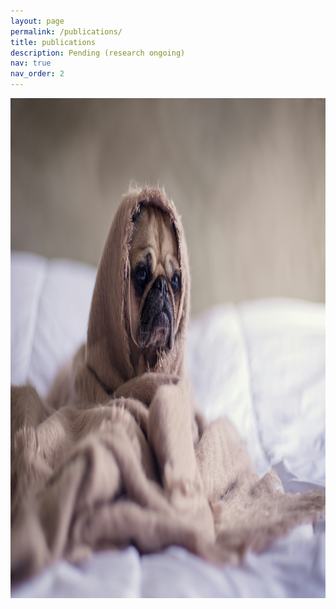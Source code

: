 ```yaml
---
layout: page
permalink: /publications/
title: publications
description: Pending (research ongoing)
nav: true
nav_order: 2
---
```


<!-- _pages/publications.md -->

<p align = "center">
  <img src = "/assets/img/sad_puppy.jpg" width = "800" height = "800"/>
</p>
